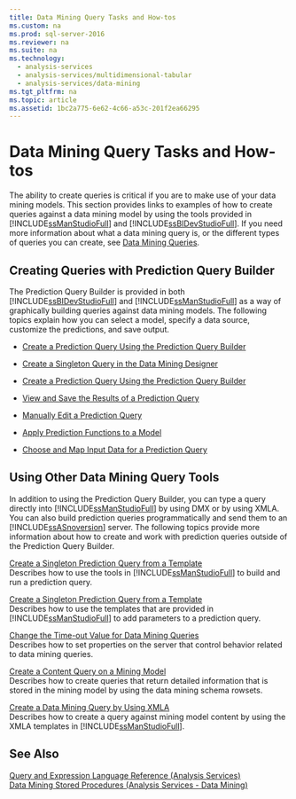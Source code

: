 ```yaml
---
title: Data Mining Query Tasks and How-tos
ms.custom: na
ms.prod: sql-server-2016
ms.reviewer: na
ms.suite: na
ms.technology: 
  - analysis-services
  - analysis-services/multidimensional-tabular
  - analysis-services/data-mining
ms.tgt_pltfrm: na
ms.topic: article
ms.assetid: 1bc2a775-6e62-4c66-a53c-201f2ea66295
---
```

# Data Mining Query Tasks and How-tos
  The ability to create queries is critical if you are to make use of your data mining models. This section provides links to examples of how to create queries against a data mining model by using the tools provided in [!INCLUDE[ssManStudioFull](../../Topics/TopicNameContainA/includes/ssManStudioFull_md.md)] and [!INCLUDE[ssBIDevStudioFull](../../Topics/TopicNameContainA/includes/ssBIDevStudioFull_md.md)]. If you need more information about what a data mining query is, or the different types of queries you can create, see [Data Mining Queries](../../Topics/TopicNameNotContainA/Data-Mining-Queries.md).  
  
## Creating Queries with Prediction Query Builder  
 The Prediction Query Builder is provided in both [!INCLUDE[ssBIDevStudioFull](../../Topics/TopicNameContainA/includes/ssBIDevStudioFull_md.md)] and [!INCLUDE[ssManStudioFull](../../Topics/TopicNameContainA/includes/ssManStudioFull_md.md)] as a way of graphically building queries against data mining models. The following topics explain how you can select a model, specify a data source, customize the predictions, and save output.  
  
-   [Create a Prediction Query Using the Prediction Query Builder](../../Topics/TopicNameContainA/Create-a-Prediction-Query-Using-the-Prediction-Query-Builder.md)  
  
-   [Create a Singleton Query in the Data Mining Designer](../../Topics/TopicNameContainA/Create-a-Singleton-Query-in-the-Data-Mining-Designer.md)  
  
-   [Create a Prediction Query Using the Prediction Query Builder](../../Topics/TopicNameContainA/Create-a-Prediction-Query-Using-the-Prediction-Query-Builder.md)  
  
-   [View and Save the Results of a Prediction Query](../../Topics/TopicNameContainA/View-and-Save-the-Results-of-a-Prediction-Query.md)  
  
-   [Manually Edit a Prediction Query](../../Topics/TopicNameContainA/Manually-Edit-a-Prediction-Query.md)  
  
-   [Apply Prediction Functions to a Model](../../Topics/TopicNameContainA/Apply-Prediction-Functions-to-a-Model.md)  
  
-   [Choose and Map Input Data for a Prediction Query](../../Topics/TopicNameContainA/Choose-and-Map-Input-Data-for-a-Prediction-Query.md)  
  
## Using Other Data Mining Query Tools  
 In addition to using the Prediction Query Builder, you can type a query directly into [!INCLUDE[ssManStudioFull](../../Topics/TopicNameContainA/includes/ssManStudioFull_md.md)] by using DMX or by using XMLA. You can also build prediction queries programmatically and send them to an [!INCLUDE[ssASnoversion](../../Topics/TopicNameContainA/includes/ssASnoversion_md.md)] server. The following topics provide more information about how to create and work with prediction queries outside of the Prediction Query Builder.  
  
 [Create a Singleton Prediction Query from a Template](../../Topics/TopicNameContainA/Create-a-Singleton-Prediction-Query-from-a-Template.md)  
 Describes how to use the tools in [!INCLUDE[ssManStudioFull](../../Topics/TopicNameContainA/includes/ssManStudioFull_md.md)] to build and run a prediction query.  
  
 [Create a Singleton Prediction Query from a Template](../../Topics/TopicNameContainA/Create-a-Singleton-Prediction-Query-from-a-Template.md)  
 Describes how to use the templates that are provided in [!INCLUDE[ssManStudioFull](../../Topics/TopicNameContainA/includes/ssManStudioFull_md.md)] to add parameters to a prediction query.  
  
 [Change the Time-out Value for Data Mining Queries](../../Topics/TopicNameNotContainA/Change-the-Time-out-Value-for-Data-Mining-Queries.md)  
 Describes how to set properties on the server that control behavior related to data mining queries.  
  
 [Create a Content Query on a Mining Model](../../Topics/TopicNameContainA/Create-a-Content-Query-on-a-Mining-Model.md)  
 Describes how to create queries that return detailed information that is stored in the mining model by using the data mining schema rowsets.  
  
 [Create a Data Mining Query by Using XMLA](../../Topics/TopicNameContainA/Create-a-Data-Mining-Query-by-Using-XMLA.md)  
 Describes how to create a query against mining model content by using the XMLA templates in [!INCLUDE[ssManStudioFull](../../Topics/TopicNameContainA/includes/ssManStudioFull_md.md)].  
  
## See Also  
 [Query and Expression Language Reference &#40;Analysis Services&#41;](../Topic/Query%20and%20Expression%20Language%20Reference%20\(Analysis%20Services\).md)   
 [Data Mining Stored Procedures &#40;Analysis Services - Data Mining&#41;](../../Topics/TopicNameNotContainA/Data-Mining-Stored-Procedures--Analysis-Services---Data-Mining-.md)  
  
  